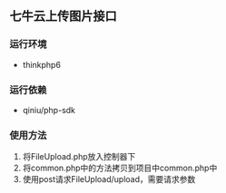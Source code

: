 ## 七牛云上传图片接口

###  运行环境

+ thinkphp6

  

### 运行依赖

+ qiniu/php-sdk

  

### 使用方法

1.  将FileUpload.php放入控制器下
2.  将common.php中的方法拷贝到项目中common.php中
3.  使用post请求FileUpload/upload，需要请求参数

